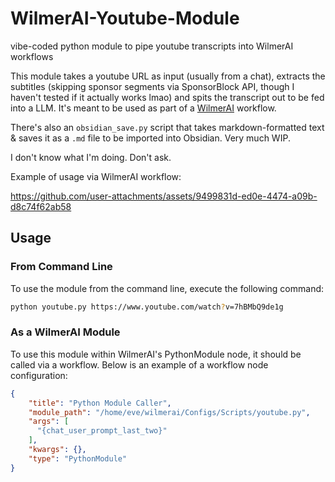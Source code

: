 # WilmerAI-Youtube-Module
vibe-coded python module to pipe youtube transcripts into WilmerAI workflows


This module takes a youtube URL as input (usually from a chat), extracts the subtitles (skipping sponsor segments via SponsorBlock API, though I haven't tested if it actually works lmao) and spits the transcript out to be fed into a LLM. It's meant to be used as part of a [WilmerAI](https://github.com/SomeOddCodeGuy/WilmerAI) workflow.

There's also an `obsidian_save.py` script that takes markdown-formatted text & saves it as a `.md` file to be imported into Obsidian. Very much WIP. 

I don't know what I'm doing. Don't ask.


Example of usage via WilmerAI workflow:

https://github.com/user-attachments/assets/9499831d-ed0e-4474-a09b-d8c74f62ab58



## Usage

### From Command Line

To use the module from the command line, execute the following command:

```bash
python youtube.py https://www.youtube.com/watch?v=7hBMbQ9de1g
```

### As a WilmerAI Module

To use this module within WilmerAI's PythonModule node, it should be called via a workflow. Below is an example of a workflow node configuration:

```json
{
    "title": "Python Module Caller",
    "module_path": "/home/eve/wilmerai/Configs/Scripts/youtube.py",
    "args": [
      "{chat_user_prompt_last_two}"
    ],
    "kwargs": {},
    "type": "PythonModule"
}
```
